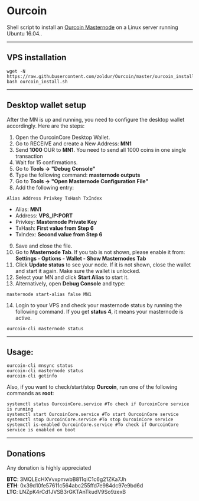 # Ourcoin
Shell script to install an [Ourcoin Masternode](https://ourplatform.io/) on a Linux server running Ubuntu 16.04..
***


## VPS installation
```
wget -N https://raw.githubusercontent.com/zoldur/Ourcoin/master/ourcoin_install.sh
bash ourcoin_install.sh
```
***

## Desktop wallet setup

After the MN is up and running, you need to configure the desktop wallet accordingly. Here are the steps:
1. Open the OurcoinCore Desktop Wallet.
2. Go to RECEIVE and create a New Address: **MN1**
3. Send **1000** OUR to **MN1**. You need to send all 1000 coins in one single transaction
4. Wait for 15 confirmations.
5. Go to **Tools -> "Debug Console"**
6. Type the following command: **masternode outputs**
7. Go to  **Tools -> "Open Masternode Configuration File"**
8. Add the following entry:
```
Alias Address Privkey TxHash TxIndex
```
* Alias: **MN1**
* Address: **VPS_IP:PORT**
* Privkey: **Masternode Private Key**
* TxHash: **First value from Step 6**
* TxIndex:  **Second value from Step 6**
9. Save and close the file.
10. Go to **Masternode Tab**. If you tab is not shown, please enable it from: **Settings - Options - Wallet - Show Masternodes Tab**
11. Click **Update status** to see your node. If it is not shown, close the wallet and start it again. Make sure the wallet is unlocked.
12. Select your MN and click **Start Alias** to start it.
13. Alternatively, open **Debug Console** and type:
```
masternode start-alias false MN1
```
14. Login to your VPS and check your masternode status by running the following command. If you get **status 4**, it means your masternode is active.
```
ourcoin-cli masternode status
```
***

## Usage:
```
ourcoin-cli mnsync status
ourcoin-cli masternode status
ourcoin-cli getinfo
```
Also, if you want to check/start/stop **Ourcoin**, run one of the following commands as **root**:
```
systemctl status OurcoinCore.service #To check if OurcoinCore service is running
systemctl start OurcoinCore.service #To start OurcoinCore service
systemctl stop OurcoinCore.service #To stop OurcoinCore service
systemctl is-enabled OurcoinCore.service #To check if OurcoinCore service is enabled on boot
```
***

## Donations

Any donation is highly appreciated

**BTC**: 3MQLEcHXVvxpmwbB811qiC1c6g21ZKa7Jh  
**ETH**: 0x39d10fe57611c564abc255ffd7e984dc97e9bd6d  
**LTC**: LNZpK4rCd1JVSB3rGKTAnTkudV9So9zexB  

